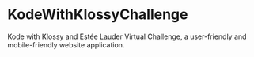# KodeWithKlossyChallenge
Kode with Klossy and Estée Lauder Virtual Challenge, a user-friendly and mobile-friendly website application.
